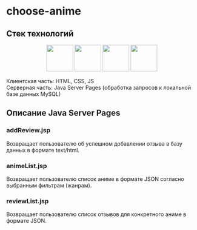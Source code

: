 # choose-anime

 ## Стек технологий
 <p align="center">
  <img width="70" height="70" src="https://github.com/user-attachments/assets/c8a35be8-75b9-4e2f-8b11-54ccc514508f">
 <img background="white" width="70" height="70" src="https://github.com/user-attachments/assets/9a08ddc0-4f0e-4676-995a-c8f68f4c7027">
   <img background="white" width="70" height="70" src="https://github.com/user-attachments/assets/3e3511ff-4713-4135-a399-13ad5f7469f7">
  <img background="white" width="70" height="70" src="https://github.com/user-attachments/assets/7cc66618-c011-4d5f-bd67-1a4879309ddd">
</p>
Клиентская часть: HTML, CSS, JS <br/>
Серверная часть: Java Server Pages (обработка запросов к локальной базе данных MySQL)

## Описание Java Server Pages

### addReview.jsp
Возвращает пользователю об успешном добавлении отзыва в базу данных в формате text/html.

### animeList.jsp
Возвращает пользователю список аниме в формате JSON согласно выбранным фильтрам (жанрам).

### reviewList.jsp
Возвращает пользователю список отзывов для конкретного аниме в формате JSON.
